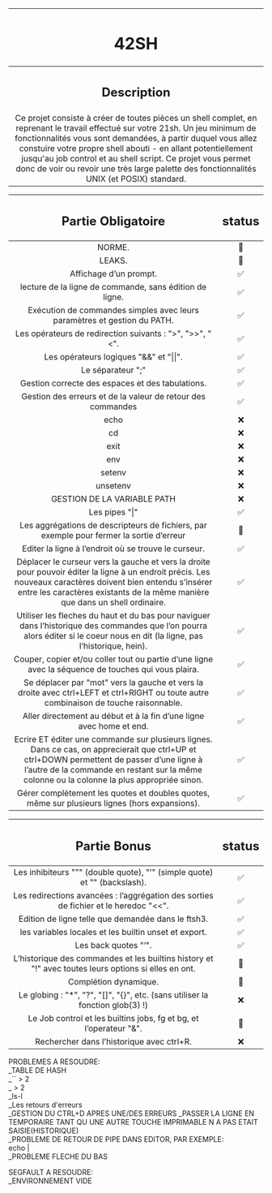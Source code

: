 | <h1 background-color: black>42SH</h1> |
| :-----------:|
| <h2>Description</h2> |
| Ce projet consiste à créer de toutes pièces un shell complet, en reprenant le travail effectué sur votre 21sh. Un jeu minimum de fonctionnalités vous sont demandées, à partir duquel vous allez constuire votre propre shell abouti - en allant potentiellement jusqu'au job control et au shell script. Ce projet vous permet donc de voir ou revoir une très large palette des fonctionnalités UNIX (et POSIX) standard. |

| <h2>Partie Obligatoire</h2> | <h2>status</h2> |
| :-----------: | :-----------:|
| NORME. | 🐌 |
| LEAKS. | 🐌 |
| Affichage d’un prompt. | ✅ |
| lecture de la ligne de commande, sans édition de ligne. | ✅ |
| Exécution de commandes simples avec leurs paramètres et gestion du PATH. | ✅ |
| Les opérateurs de redirection suivants : ">", ">>", "<". | ✅ |
| Les opérateurs logiques "&&" et "\|\|". | ✅ |
| Le séparateur ";" | ✅ |
| Gestion correcte des espaces et des tabulations. | ✅ |
| Gestion des erreurs et de la valeur de retour des commandes | ✅ |
| echo | ❌ |
| cd | ❌ |
| exit | ❌ |
| env | ❌ |
| setenv | ❌ |
| unsetenv | ❌ |
| GESTION DE LA VARIABLE PATH | ❌ |
| Les pipes "\|" | ✅ |
| Les aggrégations de descripteurs de fichiers, par exemple pour fermer la sortie d’erreur | 🐢 |
| Editer la ligne à l’endroit où se trouve le curseur. | ✅ |
| Déplacer le curseur vers la gauche et vers la droite pour pouvoir éditer la ligne à un endroit précis. Les nouveaux caractères doivent bien entendu s’insérer entre les caractères existants de la même manière que dans un shell ordinaire.| ✅ |
| Utiliser les fleches du haut et du bas pour naviguer dans l’historique des commandes que l’on pourra alors éditer si le coeur nous en dit (la ligne, pas l’historique, hein).| ✅ |
| Couper, copier et/ou coller tout ou partie d’une ligne avec la séquence de touches qui vous plaira.| ✅ |
| Se déplacer par "mot" vers la gauche et vers la droite avec ctrl+LEFT et ctrl+RIGHT ou toute autre combinaison de touche raisonnable.| ✅ |
| Aller directement au début et à la fin d’une ligne avec home et end. | ✅ |
| Ecrire ET éditer une commande sur plusieurs lignes. Dans ce cas, on apprecierait que ctrl+UP et ctrl+DOWN permettent de passer d’une ligne à l’autre de la commande en restant sur la même colonne ou la colonne la plus appropriée sinon.| ✅ |
| Gérer complètement les quotes et doubles quotes, même sur plusieurs lignes (hors expansions).| ✅ |


| <h2>Partie Bonus</h2> | <h2>status</h2> |
| :-----------: | :-----------:|
| Les inhibiteurs """ (double quote), "’" (simple quote) et "\" (backslash). | ✅ |
| Les redirections avancées : l’aggrégation des sorties de fichier et le heredoc "<<". | ✅ |
| Edition de ligne telle que demandée dans le ftsh3. | ✅ |
| les variables locales et les builtin unset et export. | ✅ |
| Les back quotes "‘". | ✅ |
| L’historique des commandes et les builtins history et "!" avec toutes leurs options si elles en ont. | 🐢 |
| Complétion dynamique. | 🐢 |
| Le globing : "\*", "?", "[]", "{}", etc. (sans utiliser la fonction glob(3) !) | ❌ |
| Le Job control et les builtins jobs, fg et bg, et l’operateur "&". | 🐌 |
| Rechercher dans l’historique avec ctrl+R. | ❌ |

PROBLEMES A RESOUDRE:<br/>
\_TABLE DE HASH<br/>
\_\`\` > 2<br/>
\_  > 2<br/>
\_ls-l<br/>
\_Les retours d'erreurs<br/>
\_GESTION DU CTRL+D APRES UNE/DES ERREURS
\_PASSER LA LIGNE EN TEMPORAIRE TANT QU UNE AUTRE TOUCHE IMPRIMABLE N A PAS ETAIT SAISIE(HISTORIQUE)<br/>
\_PROBLEME DE RETOUR DE PIPE DANS EDITOR, PAR EXEMPLE:<br/>
echo |<br/>
\_PROBLEME FLECHE DU BAS<br>

SEGFAULT A RESOUDRE:<br/>
\_ENVIRONNEMENT VIDE<br/>
